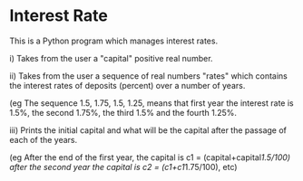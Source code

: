 # Interest Rate

This is a Python program which manages interest rates.

i) Takes from the user a "capital" positive real number.

ii) Takes from the user a sequence of real numbers "rates" which contains the interest rates of deposits (percent) over a number of years.

(eg The sequence 1.5, 1.75, 1.5, 1.25, means that first year the interest rate is 1.5%, the second 1.75%, the third 1.5% and the fourth 1.25%.

iii) Prints the initial capital and what will be the capital after the passage of each of the years.   

(eg After the end of the first year, the capital is c1 = (capital+capital*1.5/100) after the second year the capital is c2 = (c1+c1*1.75/100), etc)
